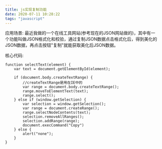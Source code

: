 ```yaml
---
title: js实现复制功能
date: 2020-07-11 10:28:22
tags: "javascript"
---
```

应用场景:
最近我做的一个在线工具网站(参考现在的JSON网站做的)，其中有一个功能叫做JSON格式化和校验，通过复制JSON数据点击格式化后，得到美化的JSON数据，再点击按钮"复制"就能获取美化后JSON数据。
<!--more-->

核心代码:
```
function selectText(element) {
    var text = document.getElementById(element);

    if (document.body.createTextRange) {
        //createTextRange是用在IE中的
        var range = document.body.createTextRange();
        range.moveToElementText(text);
        range.select();
    } else if (window.getSelection) {
        var selection = window.getSelection();
        var range = document.createRange();
        range.selectNodeContents(text);
        selection.removeAllRanges();
        selection.addRange(range);
        document.execCommand("Copy")
    } else {
        alert("none");
    }
}

```